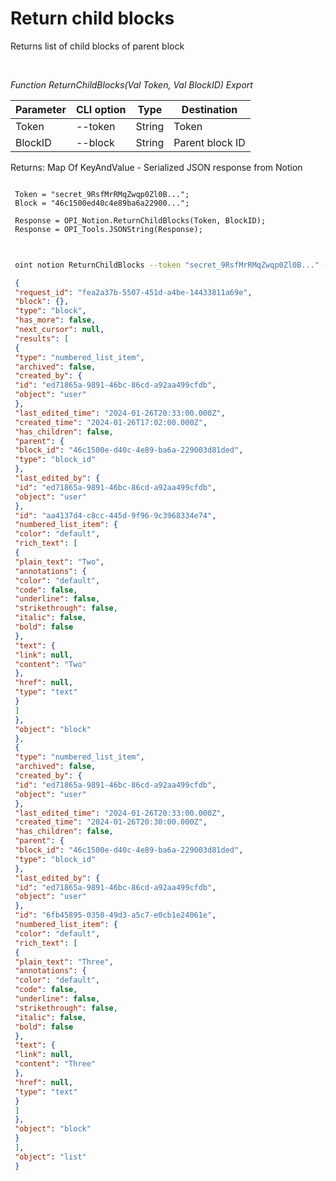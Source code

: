 ﻿---
sidebar_position: 3
---

# Return child blocks
 Returns list of child blocks of parent block




<br/>


*Function ReturnChildBlocks(Val Token, Val BlockID) Export*

 | Parameter | CLI option | Type | Destination |
 |-|-|-|-|
 | Token | --token | String | Token |
 | BlockID | --block | String | Parent block ID |

 
 Returns: Map Of KeyAndValue - Serialized JSON response from Notion


```bsl title="Code example"
 
 Token = "secret_9RsfMrRMqZwqp0Zl0B...";
 Block = "46c1500ed40c4e89ba6a22900...";
 
 Response = OPI_Notion.ReturnChildBlocks(Token, BlockID);
 Response = OPI_Tools.JSONString(Response);
 
```
	


```sh title="CLI command example"
 
 oint notion ReturnChildBlocks --token "secret_9RsfMrRMqZwqp0Zl0B..." --block %block%

```

```json title="Result"
 {
 "request_id": "fea2a37b-5507-451d-a4be-14433811a69e",
 "block": {},
 "type": "block",
 "has_more": false,
 "next_cursor": null,
 "results": [
 {
 "type": "numbered_list_item",
 "archived": false,
 "created_by": {
 "id": "ed71865a-9891-46bc-86cd-a92aa499cfdb",
 "object": "user"
 },
 "last_edited_time": "2024-01-26T20:33:00.000Z",
 "created_time": "2024-01-26T17:02:00.000Z",
 "has_children": false,
 "parent": {
 "block_id": "46c1500e-d40c-4e89-ba6a-229003d81ded",
 "type": "block_id"
 },
 "last_edited_by": {
 "id": "ed71865a-9891-46bc-86cd-a92aa499cfdb",
 "object": "user"
 },
 "id": "aa4137d4-c8cc-445d-9f96-9c3968334e74",
 "numbered_list_item": {
 "color": "default",
 "rich_text": [
 {
 "plain_text": "Two",
 "annotations": {
 "color": "default",
 "code": false,
 "underline": false,
 "strikethrough": false,
 "italic": false,
 "bold": false
 },
 "text": {
 "link": null,
 "content": "Two"
 },
 "href": null,
 "type": "text"
 }
 ]
 },
 "object": "block"
 },
 {
 "type": "numbered_list_item",
 "archived": false,
 "created_by": {
 "id": "ed71865a-9891-46bc-86cd-a92aa499cfdb",
 "object": "user"
 },
 "last_edited_time": "2024-01-26T20:33:00.000Z",
 "created_time": "2024-01-26T20:30:00.000Z",
 "has_children": false,
 "parent": {
 "block_id": "46c1500e-d40c-4e89-ba6a-229003d81ded",
 "type": "block_id"
 },
 "last_edited_by": {
 "id": "ed71865a-9891-46bc-86cd-a92aa499cfdb",
 "object": "user"
 },
 "id": "6fb45895-0350-49d3-a5c7-e0cb1e24061e",
 "numbered_list_item": {
 "color": "default",
 "rich_text": [
 {
 "plain_text": "Three",
 "annotations": {
 "color": "default",
 "code": false,
 "underline": false,
 "strikethrough": false,
 "italic": false,
 "bold": false
 },
 "text": {
 "link": null,
 "content": "Three"
 },
 "href": null,
 "type": "text"
 }
 ]
 },
 "object": "block"
 }
 ],
 "object": "list"
 }
```
